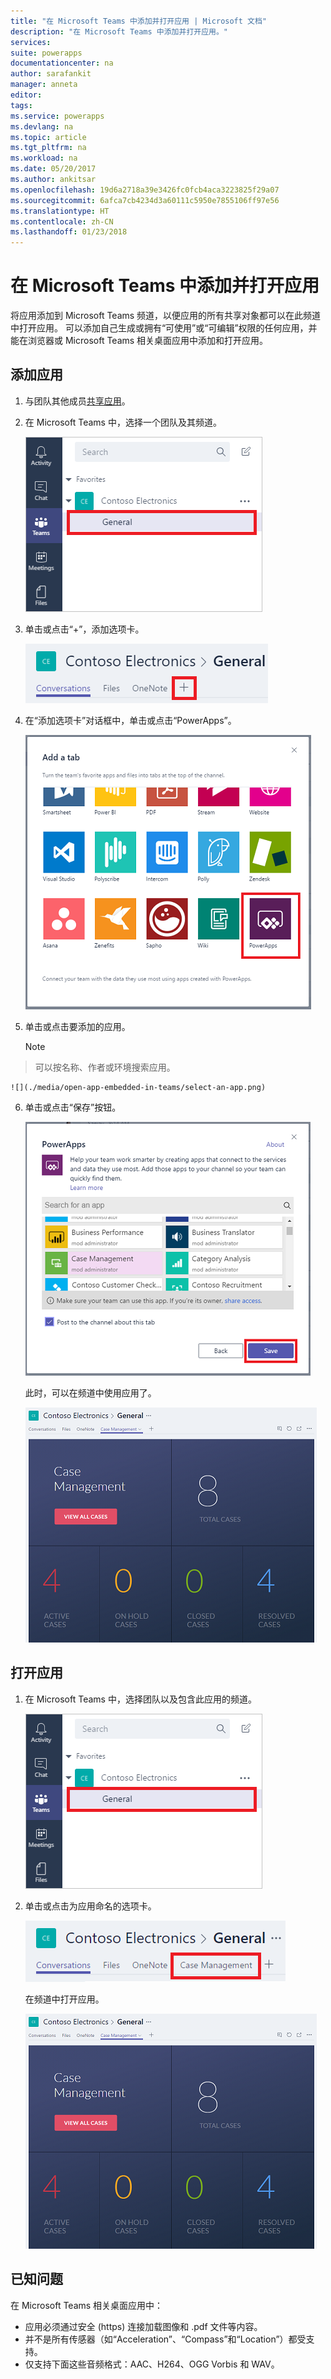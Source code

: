 ```yaml
---
title: "在 Microsoft Teams 中添加并打开应用 | Microsoft 文档"
description: "在 Microsoft Teams 中添加并打开应用。"
services: 
suite: powerapps
documentationcenter: na
author: sarafankit
manager: anneta
editor: 
tags: 
ms.service: powerapps
ms.devlang: na
ms.topic: article
ms.tgt_pltfrm: na
ms.workload: na
ms.date: 05/20/2017
ms.author: ankitsar
ms.openlocfilehash: 19d6a2718a39e3426fc0fcb4aca3223825f29a07
ms.sourcegitcommit: 6afca7cb4234d3a60111c5950e7855106ff97e56
ms.translationtype: HT
ms.contentlocale: zh-CN
ms.lasthandoff: 01/23/2018
---
```

# <a name="add-and-open-an-app-in-microsoft-teams"></a>在 Microsoft Teams 中添加并打开应用
将应用添加到 Microsoft Teams 频道，以便应用的所有共享对象都可以在此频道中打开应用。 可以添加自己生成或拥有“可使用”或“可编辑”权限的任何应用，并能在浏览器或 Microsoft Teams 相关桌面应用中添加和打开应用。

## <a name="add-an-app"></a>添加应用
1. 与团队其他成员[共享应用](share-app.md)。
2. 在 Microsoft Teams 中，选择一个团队及其频道。
   
    ![](./media/open-app-embedded-in-teams/teams-select-channel.png)
3. 单击或点击“+”，添加选项卡。
   
    ![](./media/open-app-embedded-in-teams/teams-add-tab.png)
4. 在“添加选项卡”对话框中，单击或点击“PowerApps”。
   
    ![](./media/open-app-embedded-in-teams/add-a-tab.png)
5. 单击或点击要添加的应用。
   
    > [!NOTE]
> 可以按名称、作者或环境搜索应用。
   
    ![](./media/open-app-embedded-in-teams/select-an-app.png)
6. 单击或点击“保存”按钮。
   
    ![](./media/open-app-embedded-in-teams/save-tab.png)
   
    此时，可以在频道中使用应用了。
   
    ![](./media/open-app-embedded-in-teams/app-in-channel.png)

## <a name="open-an-app"></a>打开应用
1. 在 Microsoft Teams 中，选择团队以及包含此应用的频道。
   
    ![](./media/open-app-embedded-in-teams/teams-select-channel.png)
2. 单击或点击为应用命名的选项卡。
   
    ![](./media/open-app-embedded-in-teams/open-tab.png)
   
    在频道中打开应用。
   
    ![](./media/open-app-embedded-in-teams/app-in-channel.png)

## <a name="known-issues"></a>已知问题
在 Microsoft Teams 相关桌面应用中：

* 应用必须通过安全 (https) 连接加载图像和 .pdf 文件等内容。
* 并不是所有传感器（如“Acceleration”、“Compass”和“Location”）都受支持。
* 仅支持下面这些音频格式：AAC、H264、OGG Vorbis 和 WAV。

